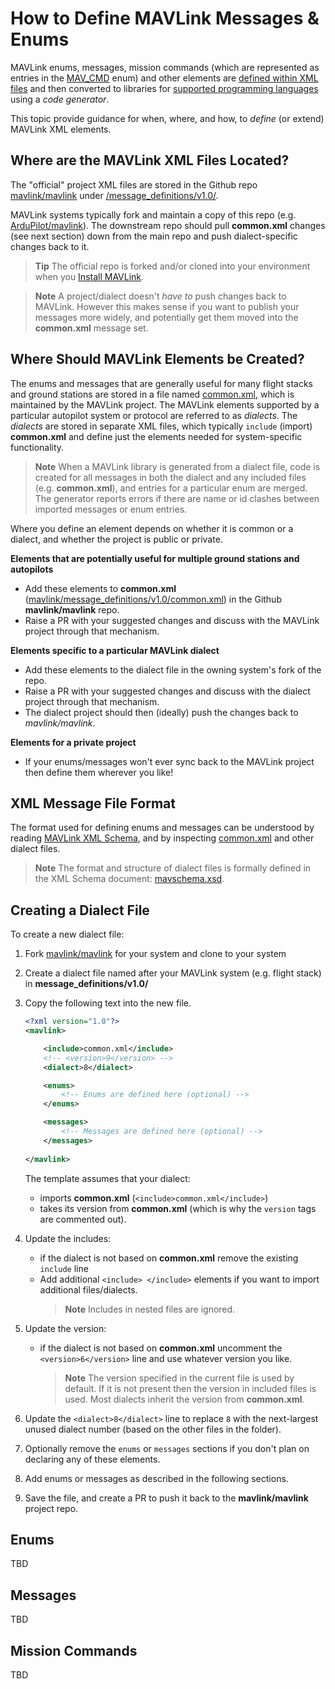 # How to Define MAVLink Messages & Enums

MAVLink enums, messages, mission commands (which are represented as entries in the [MAV_CMD](../messages/common.md#MAV_CMD) enum) and other elements are [defined within XML files](../messages/README.md) and then converted to libraries for [supported programming languages](../README.md#supported_languages) using a *code generator*.

This topic provide guidance for when, where, and how, to *define* (or extend) MAVLink XML elements.

## Where are the MAVLink XML Files Located?

The "official" project XML files are stored in the Github repo [mavlink/mavlink](https://github.com/mavlink/mavlink/) under [/message_definitions/v1.0/](https://github.com/mavlink/mavlink/tree/master/message_definitions/v1.0/).

MAVLink systems typically fork and maintain a copy of this repo (e.g. [ArduPilot/mavlink](https://github.com/ArduPilot/mavlink)). The downstream repo should pull **common.xml** changes (see next section) down from the main repo and push dialect-specific changes back to it.

> **Tip** The official repo is forked and/or cloned into your environment when you [Install MAVLink](../getting_started/installation.md).

<span></span>
> **Note** A project/dialect doesn't *have to* push changes back to MAVLink. 
  However this makes sense if you want to publish your messages more widely, and potentially get them moved into the **common.xml** message set.


## Where Should MAVLink Elements be Created?

The enums and messages that are generally useful for many flight stacks and ground stations are stored in a file named [common.xml](../messages/common.md), which is maintained by the MAVLink project.
The MAVLink elements supported by a particular autopilot system or protocol are referred to as *dialects*. 
The *dialects* are stored in separate XML files, which typically `include` (import) **common.xml** and define just the elements needed for system-specific functionality.

> **Note** When a MAVLink library is generated from a dialect file, code is created for all messages in both the dialect and any included files (e.g. **common.xml**), and entries for a particular enum are merged. 
The generator reports errors if there are name or id clashes between imported messages or enum entries.

Where you define an element depends on whether it is common or a dialect, and whether the project is public or private.

**Elements that are potentially useful for multiple ground stations and autopilots**

- Add these elements to **common.xml** ([mavlink/message_definitions/v1.0/common.xml](https://github.com/mavlink/mavlink/tree/master/message_definitions/v1.0/common.xml)) in the Github **mavlink/mavlink** repo.
- Raise a PR with your suggested changes and discuss with the MAVLink project through that mechanism.

**Elements specific to a particular MAVLink dialect**

- Add these elements to the dialect file in the owning system's fork of the repo.
- Raise a PR with your suggested changes and discuss with the dialect project through that mechanism.
- The dialect project should then (ideally) push the changes back to *mavlink/mavlink*. 

**Elements for a private project**

- If your enums/messages won't ever sync back to the MAVLink project then define them wherever you like!


## XML Message File Format

The format used for defining enums and messages can be understood by reading [MAVLink XML Schema](../guide/xml_schema.md), and by inspecting [common.xml](https://github.com/mavlink/mavlink/tree/master/message_definitions/v1.0/common.xml) and other dialect files. 

> **Note** The format and structure of dialect files is formally defined in the XML Schema document: [mavschema.xsd](https://github.com/ArduPilot/pymavlink/blob/master/generator/mavschema.xsd).


## Creating a Dialect File

To create a new dialect file:
1. Fork [mavlink/mavlink](https://github.com/mavlink/mavlink/) for your system and clone to your system
1. Create a dialect file named after your MAVLink system (e.g. flight stack) in **message_definitions/v1.0/**
1. Copy the following text into the new file.
   ```xml
   <?xml version="1.0"?>
   <mavlink>

       <include>common.xml</include>
       <!-- <version>9</version> -->
       <dialect>8</dialect>

       <enums>
           <!-- Enums are defined here (optional) -->
       </enums>

       <messages>
           <!-- Messages are defined here (optional) -->
       </messages>
    
   </mavlink>
   ```
   The template assumes that your dialect:
   - imports **common.xml** (`<include>common.xml</include>`)
   - takes its version from **common.xml**  (which is why the `version` tags are commented out).

1. Update the includes:
   - if the dialect is not based on **common.xml** remove the existing `include` line
   - Add additional `<include> </include>` elements if you want to import additional files/dialects.
     > **Note** Includes in nested files are ignored.
1. Update the version:
   - if the dialect is not based on **common.xml** uncomment the `<version>6</version>` line and use whatever version you like.
       > **Note** The version specified in the current file is used by default. If it is not present then the version in included files is used. Most dialects inherit the version from **common.xml**.
1. Update the `<dialect>8</dialect>` line to replace `8` with the next-largest unused dialect number (based on the other files in the folder).
1. Optionally remove the `enums` or `messages` sections if you don't plan on declaring any of these elements.
1. Add enums or messages as described in the following sections.
1. Save the file, and create a PR to push it back to the **mavlink/mavlink** project repo.



## Enums

TBD

<!-- 
Assumptions
- You can add new enums without risk provided they have a unique name
- You can add new entries to an enum provided each has a unique name and value (what if clash)
- You can add new entries for an existing enum in dialect, provided again that the value/name is unique
- entry values and numbers must be unique ? - 

Questions
- If a dialect adds enums, what ranges can it use?


```xml
<enum name="LANDING_TARGET_TYPE">
    <description>Type of landing target</description>
    <entry value="0" name="LANDING_TARGET_TYPE_LIGHT_BEACON">
        <description>Landing target signaled by light beacon (ex: IR-LOCK)</description>
    </entry>
    <entry value="1" name="LANDING_TARGET_TYPE_RADIO_BEACON">
        <description>Landing target signaled by radio beacon (ex: ILS, NDB)</description>
    </entry>
    <entry value="2" name="LANDING_TARGET_TYPE_VISION_FIDUCIAL">
        <description>Landing target represented by a fiducial marker (ex: ARTag)</description>
    </entry>
    <entry value="3" name="LANDING_TARGET_TYPE_VISION_OTHER">
        <description>Landing target represented by a pre-defined visual shape/feature (ex: X-marker, H-marker, square)</description>
    </entry>
```
-->


## Messages

TBD

<!-- 
Assumptions/Questions
- You can add new messages without risk of clash provided they have a unique name and id
  - Q: If common adds new messages
      - what id ranges can it use in mavlink 1 and mavlink 2
      - What is allocation strategy? - just next available?
      - When can/should we add new messages in MAVLink 1?
  - Q: If a dialect adds new messages, 
      - what id ranges can it use in mavlink 1 and mavlink 2
      - What is allocation strategy?
- There is a maximum size for a message/max number of fields?
  - Q: What is maximum number of fields in a message. Does this include fields in arrays - ie is array expanded out of the count.
- You can add a new field to MAVLink 1 message if you prefix with extensions. Field must have a unique name.
- You can't add a new field to a MAVLink 2 range message without breaking compatibility due to field reordering. (Check)
- new fields must be added in the file that declares message. You can't add additional fields in a dialect.
- Use units and type. Should or must have a description?
- Any advice on design of messages? - "What questions should you ask to test a new message"
  - Each field should only have one unit - ie no changing units based on some other value.
  - GCS find it easier to index /parse arrays, so consider using arrays for fields that represent sequential items - e.g. port values.
  - Future proof - don't assume that values will be static forever.
  - ?
  
- Discuss deprecation/WIP

```xml

    <message id="76" name="COMMAND_LONG">
      <description>Send a command with up to seven parameters to the MAV</description>
      <field type="uint8_t" name="target_system">System which should execute the command</field>
      <field type="uint8_t" name="target_component">Component which should execute the command, 0 for all components</field>
      <field type="uint16_t" name="command" enum="MAV_CMD">Command ID (of command to send).</field>
      <field type="uint8_t" name="confirmation">0: First transmission of this command. 1-255: Confirmation transmissions (e.g. for kill command)</field>
      <field type="float" name="param1">Parameter 1 (for the specific command).</field>
      <field type="float" name="param2">Parameter 2 (for the specific command).</field>
      <field type="float" name="param3">Parameter 3 (for the specific command).</field>
      <field type="float" name="param4">Parameter 4 (for the specific command).</field>
      <field type="float" name="param5">Parameter 5 (for the specific command).</field>
      <field type="float" name="param6">Parameter 6 (for the specific command).</field>
      <field type="float" name="param7">Parameter 7 (for the specific command).</field>
    </message>
```
    
-->

## Mission Commands

TBD


<!-- 
Assumptions/Questions
- ...

```xml

    <message id="76" name="COMMAND_LONG">
      <description>Send a command with up to seven parameters to the MAV</description>
      <field type="uint8_t" name="target_system">System which should execute the command</field>
      <field type="uint8_t" name="target_component">Component which should execute the command, 0 for all components</field>
      <field type="uint16_t" name="command" enum="MAV_CMD">Command ID (of command to send).</field>
      <field type="uint8_t" name="confirmation">0: First transmission of this command. 1-255: Confirmation transmissions (e.g. for kill command)</field>
      <field type="float" name="param1">Parameter 1 (for the specific command).</field>
      <field type="float" name="param2">Parameter 2 (for the specific command).</field>
      <field type="float" name="param3">Parameter 3 (for the specific command).</field>
      <field type="float" name="param4">Parameter 4 (for the specific command).</field>
      <field type="float" name="param5">Parameter 5 (for the specific command).</field>
      <field type="float" name="param6">Parameter 6 (for the specific command).</field>
      <field type="float" name="param7">Parameter 7 (for the specific command).</field>
    </message>
```
    
-->
